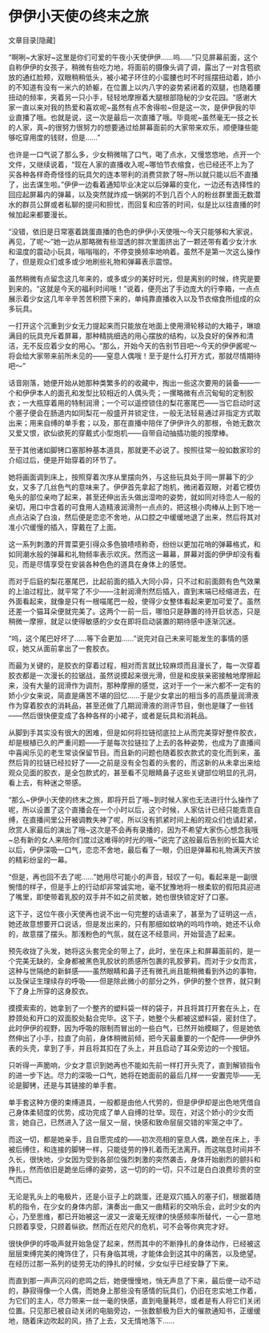 # 伊伊小天使の终末之旅

文章目录[隐藏] 

“啊咧~大家好~这里是你们可爱的午夜小天使伊伊……呜……”只见屏幕前面，这个自称伊伊的女孩子，稍微有些吃力地，将面前的摄像头调了调，露出了一对含苞欲放的通红脸颊，双眼稍稍低头，被小裙子环住的小蛮腰也时不时摇摆扭动着，娇小的不知道有没有一米六的娇躯，在位置上以内八字的姿势紧闭着的双腿，也随着腰扭动的频率，夹着另一只小手，轻轻地摩擦着大腿根部隐秘的少女花园。“感谢大家一直以来对我的热爱和喜欢呢~虽然有点不舍得啦~但是这一次，是伊伊我的毕业直播了哦。也就是说，这一次是最后一次直播了哦。毕竟呢~虽然毫无一技之长的人家，真~的很努力很努力的想要通过给屏幕面前的大家带来欢乐，顺便赚些能够吃穿用度的钱财，但是……”

也许是一口气说了那么多，少女稍微喘了口气，喝了点水，又慢悠悠地，点开一个文件，又继续说着，“现在人家的直播收入呢~哪怕节衣缩食，也已经还不上为了买各种各样奇奇怪怪的玩具欠的连本带利的消费贷款了呀~所以就只能以后不直播了，出去谋生啦。”伊伊一边看着通知毕业决定以后弹幕的变化，一边还有选择性的回应起屏幕内的弹幕，以及突然就炸成一锅粥的不到几百个人的粉丝群里面无数潜水的群员公屏或者私聊的提问和担忧，而回复和应答的时间，似是比以往直播的时候加起来都要漫长。

“没错，依旧是日常塞着跳蛋直播的色色的伊伊小天使哦～今天只能够和大家说，再见，了呢～”她一边从那略微有些湿透的胖次里面挤出了一颗还带有着少女汁水和温度的震动小玩具，嗡嗡嗡的，不停变换频率地响着。虽然不是第一次这么操作了，但是观众们或多或少地刷些礼物和弹幕表示震惊。

虽然稍微有点留念这几年来的，或多或少的美好时光，但是离别的时候，终究是要到来的。“这就是今天的福利时间哦！”说着，便亮出了手边庞大的行李箱，一点点展示着少女这几年辛辛苦苦积攒下来的，单纯靠直播收入以及节衣缩食所组成的众多玩具。

一打开这个沉重到少女无力提起来而只能放在地面上使用滑轮移动的大箱子，琳琅满目的玩具充斥着屏幕，那种精挑细选的用心摆放的结构，以及良好的保养和清洁，无不反应着少女的用心。“那么，开始今天的告别节目吧～今天的伊伊酱呢～将会给大家带来前所未见的——窒息人偶哦！至于是什么打开方式，那就尽情期待吧～”

话音刚落，她便开始从她那种类繁多的的收藏中，掏出一些这次要用的装备——一个和伊伊本人的面孔和发型比较相近的人偶头壳；一摞略微有点沉甸甸的定制胶衣；一大瓶穿着用的特制润滑；一个可以遥控锁住的梨花塞尾巴——当它启动时这个塞子便会在肠道内如同梨花一般盛开并锁定住，一般无法轻易通过非指定方式取出来；用来自缚的单手套；以及，那在直播中陪伴了伊伊许久的那根，令她无数次又爱又恨，欲仙欲死的穿戴式小型炮机——自带自动抽插功能的按摩棒。

至于其他诸如脚铐口塞那种基本道具，那就更不必说了。按照往常一般如数家珍的介绍过后，便是开始穿着的环节了。

她将画面调到床上，按照穿着次序从里摆向外，与这些玩具处于同一屏幕下的少女，又多了几丝色气的意味来了。伊伊首先拿起了炮机，微闭着双眼，对着它模仿龟头的部位亲吻了起来，甚至还伸出舌头做出湿吻的姿势，就如同对待恋人一般的亲切，用口中含着的可食用人造精液润滑剂一点点的，把这根小肉棒从上到下地一点点沾染了白浊，然后便是恋恋不舍地，从口腔之中缓缓地退了出来，然后将其对准小穴缓慢的插入，穿戴在了上面。

这一系列刺激的开胃菜更引得众多色狼啧啧称奇，纷纷以更加花哨的弹幕格式，和如同潮水般的弹幕和礼物频率表示欢庆。然而这一幕幕，屏幕对面的伊伊却没有看见，而是尽情享受在安装各种色色的道具在身体上的感觉。

而对于后庭的梨花塞尾巴，比起前面的插入大同小异，只不过和前面颇有色气效果的上油过程比，就平常了不少——注射润滑剂然后插入，直到末端已经缩进去，在外面看起来，就像是只有一根喵尾巴一般，使得少女整体看起来更加可爱了。虽然还差一个猫耳朵便就完美了。这两个一前一后，哪怕只是静置的待开启状态，只是稍微一摩擦，就足以使得敏感的少女在即将启动装置的期待感中逐渐沉迷。

“呜，这个尾巴好坏了……等下会更加……”说完对自己未来可能发生的事情的感叹，她又从面前拿出了一套胶衣。

而最为关键的，是胶衣的穿着过程，相对而言就比较麻烦而且漫长了，每一次穿着胶衣都是一次漫长的拉锯战，虽然说摸起来很光滑，但是和皮肤亲密接触地摩擦起来，没有大量的润滑作为调剂，那种摩擦的感觉，这对于一个一米六都不一定有的娇小少女来说，简直是痛苦不堪的回忆……于是少女拿出的相当多的高质量润滑液作为穿着胶衣的消耗品，甚至还做了几期润滑液的测评节目，倒也是赚了一些钱——然后很快便变成了各种各样的小裙子，或者是玩具和消耗品。

从脚到手其实没有很大的困难，但是如何将拉链彻底拉上从而完美穿好整件胶衣，却是根植已久的严重问题——于是每次拉链拉了上去的各种姿势，也成为了直播间中喜闻乐见的老生常谈保留节目。而且新的问题也随着胶衣款式的变化而到来，虽然后背的拉链已经拉好了——之前是没有全包着的头套的，而这新的从未拿出来给观众见面的胶衣，是全包款式的，甚至看不见眼睛鼻子这些关键部位明显的孔洞，看上去，有种迷之带感。

“那么~伊伊小天使的终末之旅，即将开启了哦~到时候人家也无法进行什么操作了呢，所以设置了这个直播会在一个小时以后，这个时候，人家估计已经只能乖乖自缚，在直播间里公开被调教失神了呢，所以没有抓紧时间上船的观众们也请赶紧，欣赏人家最后的演出了哦~这次是不会再有录播的，因为不希望大家伤心想念我哦~总有新的女人来陪你们度过这难得的时光的哦~”说完了这般最后告别的长篇大论以后，伊伊深吸一口气，恋恋不舍地，最后看了一眼，仍旧是弹幕和礼物满天齐放的精彩纷呈的一幕。

“但是，再也回不去了呢……”她用尽可能小的声音，轻叹了一句。看起来是一副很惋惜的样子，但是手上的行动却非常诚实地，毫不犹豫地将一根柔软的假阳具迎进了嘴里，即使带着乳胶的双手并不如之前灵敏，她也很快锁定好了口塞。

这下子，这位午夜小天使再也说不出一句完整的话语来了，甚至为了证明这一点，她还故意想要开口说话，但是发出来的，只有那细如蚊吶的呜呜作响，她还不认命的，故意摆了摆头。那浅粉色的气氛，就在这不经意间，开始营造了起来。

预先收拢了头发，她将这头套完全的带上了，此时，坐在床上和屏幕面前的，是一个完美无缺的，全身都被黑色乳胶状的质感所包裹的乳胶萝莉。而对于少女而言，这种与世隔绝的新鲜感——虽然眼睛和鼻子还有微孔尚且能稍微看到外边的事物，以及保证生理续存的呼吸——但是除此微小的部分之外，伊伊的整个世界，就只剩下了身上所穿的这身胶衣。

摸摸索索的，她拿到了一个整齐的塑料袋一样的袋子，并且将其打开套在头上，在脖颈处和开口的双面胶处黏合完毕。这下子，她整个头都被这塑料袋，密封住了。此时伊伊的视野，因为呼吸的限制而冒出的一些白气，已然开始模糊了，但是她依然伸出了小手，拉直了向前，身体稍微前倾，把今天最重要的一个配件——伊伊外表的头壳，拿到了手，并且将其扣在了头上，并且启动了耳朵旁边的一个按钮。

只听得一声脆响，少女才意识到她再也不能如先前一样打开头壳了，直到解锁指令的进一步下达。尽力的深吸一口气，她将在她面前的最后几样一一安置完毕——无论是脚铐，还是与其链接的单手套。

单手套这种方便的束缚道具，一般都是由他人代劳的，但是伊伊却是出色地凭借自己身体柔韧度的优势，成功完成了单人自缚的壮举。现在，对这个娇小的少女而言，她自己，已然进入了这一层又一层，快感和致命层层交错的牢笼之中了。

而这一切，都是她亲手，且自愿完成的——初次亮相的窒息人偶，跪坐在床上，手被后缚住，和连接的脚铐一样，只能徒劳的挣扎着而无法离开。而这喘息时间并不久长，很快地，少女因为受到各部位强烈刺激的突然袭击，身体开始剧烈的颤抖和挣扎，然而依旧是跪坐后缚的姿势，这一切的的一切，只不过是白白浪费珍贵的空气而已。

无论是乳头上的电极片，还是小豆子上的跳蛋，还是双穴插入的塞子们，根据着随机的指令，在少女的身体内部，演奏出一曲又一曲精彩的交响乐会，此时少女的内心，乃至思维，都已开始被这一波又一波毫无规律的快感频率所替代，一心一意地只顾着享受，只顾着纵欲。然而近在咫尺的危机，可不会等你爽完才好。

很快伊伊的呼吸声就开始急促了起来，然而其中的不断挣扎的身体动作，已经被这层层束缚完美的掩饰住了，只有身临其境，才能体会到这其中的痛苦，以及绝望。在经历过那一系列的徒劳无功的挣扎的时候，少女似乎已经安静了下来。

而直到那一声声沉闷的悲鸣之后，她便慢慢地，悄无声息了下来，最后便一动不动的，静寂得像一个人偶，而她身上那些没有感情的玩具们，仍旧在忠实地工作着，为它们的主人，尽力带来一丝一毫的快感，直到电量耗尽，或者是有人将它们关闭位置。只见那已被自动关闭的电脑旁边，一张数额极为巨大的催款通知书，正缓缓地，随着床边吹起的风，扬了上去，又无情地落下……

